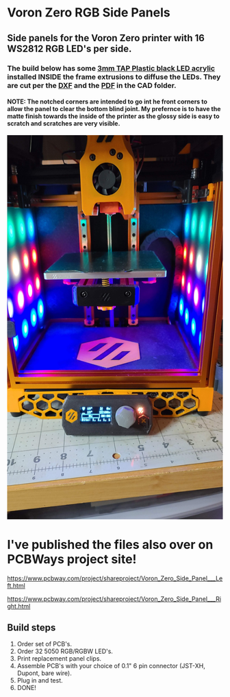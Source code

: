 # Voron Zero RGB Side Panels
 ## Side panels for the Voron Zero printer with 16 WS2812 RGB LED's per side.
 
 ### The build below has some [3mm TAP Plastic black LED acrylic](https://www.tapplastics.com/product/plastics/cut_to_size_plastic/black_led_sheet/668) installed INSIDE the frame extrusions to diffuse the LEDs. They are cut per the [DXF](/CAD/diffuserPanel.dxf) and the [PDF](/CAD/diffuserPanel.pdf) in the CAD folder. 
 
 #### NOTE: The notched corners are intended to go int he front corners to allow the panel to clear the bottom blind joint. My prefernce is to have the matte finish towards the inside of the printer as the glossy side is easy to scratch and scratches are very visible.
![alt text](/Images/LED_Panel-Installed.jpg)


# I've published the files also over on PCBWays project site!
https://www.pcbway.com/project/shareproject/Voron_Zero_Side_Panel___Left.html

https://www.pcbway.com/project/shareproject/Voron_Zero_Side_Panel___Right.html

## Build steps
1. Order set of PCB's.
2. Order 32 5050 RGB/RGBW LED's.
3. Print replacement panel clips.
4. Assemble PCB's with your choice of 0.1" 6 pin connector (JST-XH, Dupont, bare wire).
5. Plug in and test.
6. DONE!

